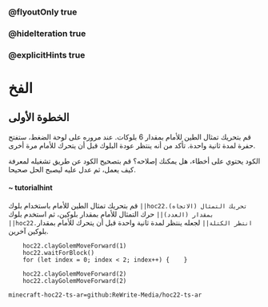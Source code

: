 ### @flyoutOnly true
### @hideIteration true
### @explicitHints true


# الفخ 

## الخطوة الأولى
قم بتحريك تمثال الطين للأمام بمقدار 6 بلوكات. عند مروره على لوحة الضغط، ستفتح حفرة لمدة ثانية واحدة. تأكد من أنه ينتظر عودة البلوك قبل أن يتحرك للأمام مرة أخرى.

الكود يحتوي على أخطاء، هل يمكنك إصلاحه؟ قم بتصحيح الكود عن طريق تشغيله لمعرفة كيف يعمل، ثم عدل عليه ليصبح الحل صحيحا.

#### ~ tutorialhint  
قم بتحريك تمثال الطين للأمام باستخدام بلوك ``||hoc22.تحريك التمثال (الاتجاه) بمقدار (العدد)||`` حرك التمثال للأمام بمقدار بلوكين، ثم استخدم بلوك ``||hoc22.انتظر الكتلة||`` لجعله ينتظر لمدة ثانية واحدة قبل أن يتحرك للأمام بمقدار بلوكين آخرين.


```ghost
    hoc22.clayGolemMoveForward(1)
    hoc22.waitForBlock()
    for (let index = 0; index < 2; index++) {    }
```
```template
    hoc22.clayGolemMoveForward(2) 
    hoc22.clayGolemMoveForward(2)    
```
```package
minecraft-hoc22-ts-ar=github:ReWrite-Media/hoc22-ts-ar
```